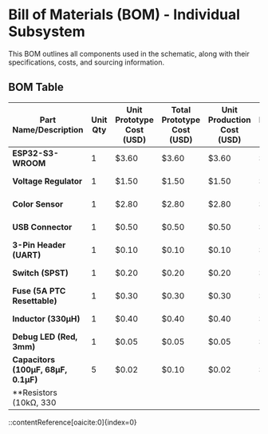 # **Bill of Materials (BOM) - Individual Subsystem**

This BOM outlines all components used in the schematic, along with their specifications, costs, and sourcing information.

## **BOM Table**

| **Part Name/Description** | **Unit Qty** | **Unit Prototype Cost (USD)** | **Total Prototype Cost (USD)** | **Unit Production Cost (USD)** | **Total Production Cost (USD)** | **Manufacturer** | **Manufacturer Part #** | **Vendor Link** | **Datasheet Link** | **Supplier** | **Supplier Part #** | **# Ordered** | **Date Ordered** | **# Received** | **Surplus** | **Schematic Ref. Designators** |
|---------------------------|--------------|------------------------------|-------------------------------|-------------------------------|-------------------------------|------------------|------------------------|----------------|-------------------|--------------|--------------------|--------------|----------------|---------------|-----------|-------------------------------|
| **ESP32-S3-WROOM** | 1 | $3.60 | $3.60 | $3.60 | $3.60 | Espressif Systems | ESP32-S3-WROOM-1 | [Vendor Link](https://www.digikey.com/en/products/detail/espressif-systems/ESP32-S3-WROOM-1/15137555) | [Datasheet](https://www.espressif.com/sites/default/files/documentation/esp32-s3-wroom-1_wroom-1u_datasheet_en.pdf) | DigiKey | 15137555 | 2 | YYYY-MM-DD | 2 | 1 | U1 |
| **Voltage Regulator** | 1 | $1.50 | $1.50 | $1.50 | $1.50 | ON Semiconductor | LM2575D2T-3.3R4G | [Vendor Link](https://www.digikey.com/en/products/detail/onsemi/LM2575D2T-3-3R4G/1476688) | [Datasheet](https://www.onsemi.com/pdf/datasheet/lm2575-d.pdf) | DigiKey | 1476688 | 2 | YYYY-MM-DD | 2 | 1 | U2 |
| **Color Sensor** | 1 | $2.80 | $2.80 | $2.80 | $2.80 | Texas Instruments | OPT4060DTSR | [Vendor Link](https://www.digikey.com/en/products/detail/texas-instruments/OPT4060DTSR/14654766) | [Datasheet](https://www.ti.com/lit/ds/symlink/opt4060.pdf) | DigiKey | 14654766 | 2 | YYYY-MM-DD | 2 | 1 | U3 |
| **USB Connector** | 1 | $0.50 | $0.50 | $0.50 | $0.50 | GCT | USB3131-30-0230-A | [Vendor Link](https://www.digikey.com/en/products/detail/gct/USB3131-30-0230-A/9859642) | [Datasheet](https://gct.co/files/specs/usb3131-spec.pdf) | DigiKey | 9859642 | 2 | YYYY-MM-DD | 2 | 1 | J2 |
| **3-Pin Header (UART)** | 1 | $0.10 | $0.10 | $0.10 | $0.10 | Molex | 22-05-3031 | [Vendor Link](https://www.digikey.com/en/products/detail/molex/22-05-3031/264773) | [Datasheet](https://www.molex.com/pdm_docs/sd/022053031_sd.pdf) | DigiKey | 264773 | 2 | YYYY-MM-DD | 2 | 1 | J1 |
| **Switch (SPST)** | 1 | $0.20 | $0.20 | $0.20 | $0.20 | C&K | SW-KS01 | [Vendor Link](https://www.digikey.com/en/products/detail/c-k/SW-KS01/376486) | [Datasheet](https://www.ckswitches.com/media/1421/kseries.pdf) | DigiKey | 376486 | 2 | YYYY-MM-DD | 2 | 1 | SW1 |
| **Fuse (5A PTC Resettable)** | 1 | $0.30 | $0.30 | $0.30 | $0.30 | Littelfuse | 0448005.WR | [Vendor Link](https://www.digikey.com/en/products/detail/littelfuse-inc/0448005.WR/1512819) | [Datasheet](https://www.littelfuse.com/media?resourcetype=datasheets&itemid=1452) | DigiKey | 1512819 | 2 | YYYY-MM-DD | 2 | 1 | F1 |
| **Inductor (330µH)** | 1 | $0.40 | $0.40 | $0.40 | $0.40 | Bourns | SDR1307-331KL | [Vendor Link](https://www.digikey.com/en/products/detail/bourns/SDR1307-331KL/6132481) | [Datasheet](https://www.bourns.com/docs/Product-Datasheets/SDR1307.pdf) | DigiKey | 6132481 | 2 | YYYY-MM-DD | 2 | 1 | L1 |
| **Debug LED (Red, 3mm)** | 1 | $0.05 | $0.05 | $0.05 | $0.05 | Broadcom | HLMP-1350 | [Vendor Link](https://www.digikey.com/en/products/detail/broadcom-limited/HLMP-1350/3080896) | [Datasheet](https://www.broadcom.com/products/optical/leds-and-displays/visible-leds/hlmp-1301-1350-1401-1450-1501-1550-1601) | DigiKey | 3080896 | 2 | YYYY-MM-DD | 2 | 1 | D1 |
| **Capacitors (100µF, 68µF, 0.1µF)** | 5 | $0.02 | $0.10 | $0.02 | $0.10 | Murata | Various | [Vendor Link](https://www.digikey.com/en/products/filter/capacitors/58?s=N4IgTCBcDaIOwHYAsACNA1A5ALiAsgA4BBAJwBsUBlADZ5gC6AvkA) | N/A | DigiKey | Various | 10 | YYYY-MM-DD | 10 | 5 | C3, C4, C5, C6, C7 |
| **Resistors (10kΩ, 330
::contentReference[oaicite:0]{index=0}
 
